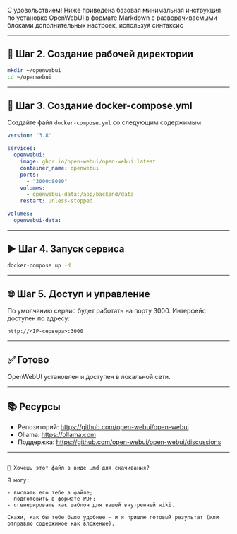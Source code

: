С удовольствием! Ниже приведена базовая минимальная инструкция по установке OpenWebUI в формате Markdown c разворачиваемыми блоками дополнительных настроек, используя синтаксис 

---

## 📁 Шаг 2. Создание рабочей директории

```bash
mkdir ~/openwebui
cd ~/openwebui
```



---

## 🧾 Шаг 3. Создание docker-compose.yml

Создайте файл `docker-compose.yml` со следующим содержимым:

```yaml
version: '3.8'

services:
  openwebui:
    image: ghcr.io/open-webui/open-webui:latest
    container_name: openwebui
    ports:
      - "3000:8080"
    volumes:
      - openwebui-data:/app/backend/data
    restart: unless-stopped

volumes:
  openwebui-data:
```





---

## ▶️ Шаг 4. Запуск сервиса

```bash
docker-compose up -d
```



---

## 🌐 Шаг 5. Доступ и управление

По умолчанию сервис будет работать на порту 3000. Интерфейс доступен по адресу:

```
http://<IP-сервера>:3000
```





---

## ✅ Готово

OpenWebUI установлен и доступен в локальной сети.



---

## 📚 Ресурсы

- Репозиторий: https://github.com/open-webui/open-webui
- Ollama: https://ollama.com
- Поддержка: https://github.com/open-webui/open-webui/discussions

---
```

📁 Хочешь этот файл в виде .md для скачивания?

Я могу:

- выслать его тебе в файле;
- подготовить в формате PDF;
- сгенерировать как шаблон для вашей внутренней wiki.

Скажи, как бы тебе было удобнее — и я пришлю готовый результат (или отправлю содержимое как вложение).